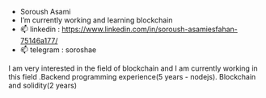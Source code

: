 - Soroush Asami
- I’m currently working and learning blockchain
- 📫 linkedin : https://www.linkedin.com/in/soroush-asamiesfahan-75146a177/
- 📫 telegram : soroshae

I am very interested in the field of blockchain and I am currently working in this field .Backend programming experience(5 years - nodejs). Blockchain and solidity(2 years)
